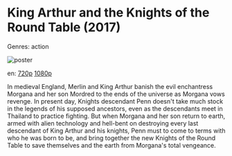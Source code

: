 # King Arthur and the Knights of the Round Table (2017)

Genres: action

![poster](http://image.tmdb.org/t/p/w500/nze3GeWWm8d2PormazM3uFcWULA.jpg)

en:
  [720p](magnet:?xt=urn:btih:F5585BDCC56616335052AD6EE59E6AF26E46903A&tr=udp://glotorrents.pw:6969/announce&tr=udp://tracker.opentrackr.org:1337/announce&tr=udp://torrent.gresille.org:80/announce&tr=udp://tracker.openbittorrent.com:80&tr=udp://tracker.coppersurfer.tk:6969&tr=udp://tracker.leechers-paradise.org:6969&tr=udp://p4p.arenabg.ch:1337&tr=udp://tracker.internetwarriors.net:1337)
  [1080p](magnet:?xt=urn:btih:31AF706343A43BA9D7950B0A372BDFDD494D3993&tr=udp://glotorrents.pw:6969/announce&tr=udp://tracker.opentrackr.org:1337/announce&tr=udp://torrent.gresille.org:80/announce&tr=udp://tracker.openbittorrent.com:80&tr=udp://tracker.coppersurfer.tk:6969&tr=udp://tracker.leechers-paradise.org:6969&tr=udp://p4p.arenabg.ch:1337&tr=udp://tracker.internetwarriors.net:1337)
  


In medieval England, Merlin and King Arthur banish the evil enchantress Morgana and her son Mordred to the ends of the universe as Morgana vows revenge. In present day, Knights descendant Penn doesn't take much stock in the legends of his supposed ancestors, even as the descendants meet in Thailand to practice fighting. But when Morgana and her son return to earth, armed with alien technology and hell-bent on destroying every last descendant of King Arthur and his knights, Penn must to come to terms with who he was born to be, and bring together the new Knights of the Round Table to save themselves and the earth from Morgana's total vengeance.